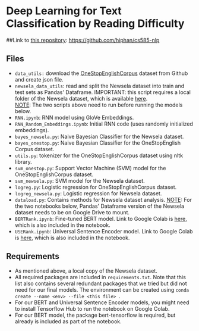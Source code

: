 # Deep Learning for Text Classification by Reading Difficulty
##Link to [this repository](https://github.com/hiphan/cs585-nlp): https://github.com/hiphan/cs585-nlp
## Files
- `data_utils:` download the [OneStopEnglishCorpus](https://github.com/nishkalavallabhi/OneStopEnglishCorpus) dataset 
from Github and create json file. 
- `newsela_data_utils`: read and split the Newsela dataset into train and test sets as Pandas' Dataframe. IMPORTANT: this 
script requires a local folder of the Newsela dataset, which is available [here](https://newsela.com/data/).  
<u>NOTE</u>: The two scripts above need to run before running the models below. 
- `RNN.ipynb`: RNN model using GloVe Embeddings.
- `RNN_Random_Embeddings.ipynb`: Initial RNN code (uses randomly initialized embeddings).
- `bayes_newsela.py`: Naive Bayesian Classifier for the Newsela dataset.
- `bayes_onestop.py`: Naive Bayesian Classifier for the OneStopEnglish Corpus dataset.
- `utils.py`: tokenizer for the OneStopEnglishCorpus dataset using nltk library. 
- `svm_onestop.py`: Support Vector Machine (SVM) model for the OneStopEnglishCorpus dataset.
- `svm_newsela.py`: SVM model for the Newsela dataset. 
- `logreg.py`: Logistic regression for OneStopEnglishCorpus dataset.
- `logreg_newsela.py`: Logistic regression for Newsela dataset.
- `dataload.py`: Contains methods for Newsela dataset analysis.
<u>NOTE</u>: For the two notebooks below, Pandas' Dataframe version of the Newsela dataset needs to be on Google Drive 
to mount.
- `BERTRank.ipynb`: Fine-tuned BERT model. Link to Google Colab is 
[here](https://colab.research.google.com/drive/1PLyNxB430viZId2-pEFFNWUkYfYsv2s9), which is also included in the notebook.
- `USERank.ipynb`: Universal Sentence Encoder model. Link to Google Colab is 
[here](https://colab.research.google.com/drive/1KIAszDpVugPFyjrWiIdVLHOCSTMH8s88), which is also included in the notebook.

## Requirements
 - As mentioned above, a local copy of the Newsela dataset.
 - All required packages are included in `requirements.txt`. Note that this list also contains several redundant packages
 that we tried but did not need for our final models. The environment can be created using `conda create --name <env> --file <this file>
`.
 - For our BERT and Universal Sentence Encoder models, you might need to install Tensorflow Hub to run the notebook on 
 Google Colab.
 - For our BERT model, the package bert-tensorflow is required, but already is included as part of the notebook. 
 